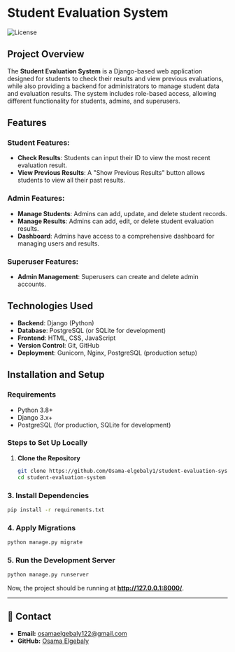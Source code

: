 # Student Evaluation System
![License](https://img.shields.io/badge/license-MIT-blue.svg)

## Project Overview

The **Student Evaluation System** is a Django-based web application designed for students to check their results and view previous evaluations, while also providing a backend for administrators to manage student data and evaluation results. The system includes role-based access, allowing different functionality for students, admins, and superusers.

## Features

### Student Features:
- **Check Results**: Students can input their ID to view the most recent evaluation result.
- **View Previous Results**: A "Show Previous Results" button allows students to view all their past results.

### Admin Features:
- **Manage Students**: Admins can add, update, and delete student records.
- **Manage Results**: Admins can add, edit, or delete student evaluation results.
- **Dashboard**: Admins have access to a comprehensive dashboard for managing users and results.

### Superuser Features:
- **Admin Management**: Superusers can create and delete admin accounts.

## Technologies Used

- **Backend**: Django (Python)
- **Database**: PostgreSQL (or SQLite for development)
- **Frontend**: HTML, CSS, JavaScript
- **Version Control**: Git, GitHub
- **Deployment**: Gunicorn, Nginx, PostgreSQL (production setup)

## Installation and Setup

### Requirements
- Python 3.8+
- Django 3.x+
- PostgreSQL (for production, SQLite for development)



### Steps to Set Up Locally

1. **Clone the Repository**

   ```bash
   git clone https://github.com/Osama-elgebaly1/student-evaluation-system.git
   cd student-evaluation-system


### **3. Install Dependencies**  
```bash
pip install -r requirements.txt
```

### **4. Apply Migrations**  
```bash
python manage.py migrate
```

### **5. Run the Development Server**  
```bash
python manage.py runserver
```

Now, the project should be running at **http://127.0.0.1:8000/**.  

---
## 💬 Contact

- **Email:** osamaelgebaly122@gmail.com  
- **GitHub:** [Osama Elgebaly](https://github.com/Osama-elgebaly1)

